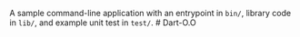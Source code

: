 A sample command-line application with an entrypoint in `bin/`, library code
in `lib/`, and example unit test in `test/`.
#   D a r t - O . O  
 